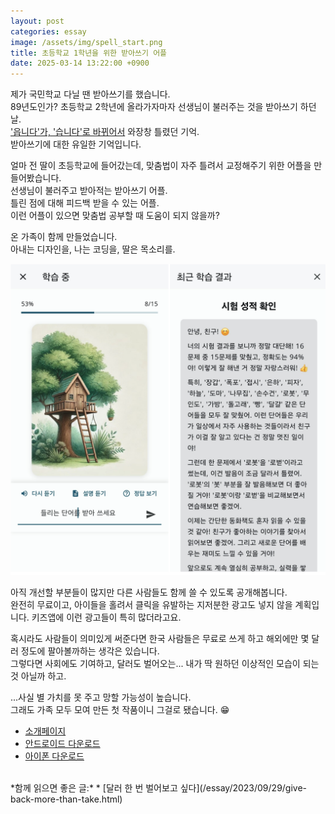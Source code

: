 ```yaml
---
layout: post
categories: essay
image: /assets/img/spell_start.png
title: 초등학교 1학년을 위한 받아쓰기 어플
date: 2025-03-14 13:22:00 +0900
---
```


제가 국민학교 다닐 땐 받아쓰기를 했습니다.  
89년도인가? 초등학교 2학년에 올라가자마자 선생님이 불러주는 것을 받아쓰기 하던 날.  
['읍니다'가, '습니다'로 바뀌어서](https://namu.wiki/w/%EC%9D%8D%EB%8B%88%EB%8B%A4) 와장창 틀렸던 기억.  
받아쓰기에 대한 유일한 기억입니다.

얼마 전 딸이 초등학교에 들어갔는데, 맞춤법이 자주 틀려서 교정해주기 위한 어플을 만들어봤습니다.  
선생님이 불러주고 받아적는 받아쓰기 어플.  
틀린 점에 대해 피드백 받을 수 있는 어플.  
이런 어플이 있으면 맞춤법 공부할 때 도움이 되지 않을까?

온 가족이 함께 만들었습니다.  
아내는 디자인을, 나는 코딩을, 딸은 목소리를.

![받아쓰기 어플 모습](/assets/img/spell_start.png)

아직 개선할 부분들이 많지만 다른 사람들도 함께 쓸 수 있도록 공개해봅니다.  
완전히 무료이고, 아이들을 홀려서 클릭을 유발하는 지저분한 광고도 넣지 않을 계획입니다. 키즈앱에 이런 광고들이 특히 많더라고요.

혹시라도 사람들이 의미있게 써준다면 한국 사람들은 무료로 쓰게 하고 해외에만 몇 달러 정도에 팔아볼까하는 생각은 있습니다.  
그렇다면 사회에도 기여하고, 달러도 벌어오는... 내가 딱 원하던 이상적인 모습이 되는 것 아닐까 하고.

...사실 별 가치를 못 주고 망할 가능성이 높습니다.  
그래도 가족 모두 모여 만든 첫 작품이니 그걸로 됐습니다. 😁

* [소개페이지](https://spellstart.com/ko)
* [안드로이드 다운로드](https://play.google.com/store/apps/details?id=com.spellstart.android&hl=ko)  
* [아이폰 다운로드](https://apps.apple.com/kr/app/%EC%B4%88%EB%93%B1-%EB%B0%9B%EC%95%84%EC%93%B0%EA%B8%B0-%EB%8B%A8%EC%96%B4-%EC%97%B0%EC%8A%B5/id6740793505)  

<br>
*함께 읽으면 좋은 글:*
* [달러 한 번 벌어보고 싶다](/essay/2023/09/29/give-back-more-than-take.html)
